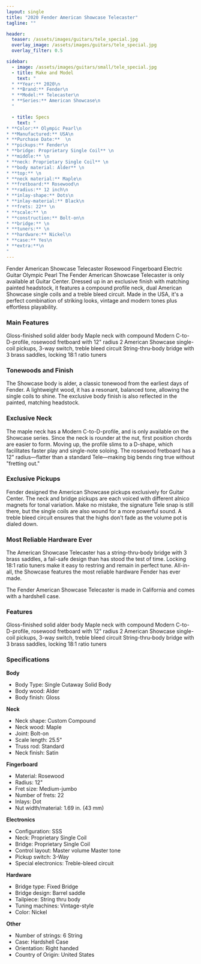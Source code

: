 ```yaml
---
layout: single
title: "2020 Fender American Showcase Telecaster"
tagline: ""

header:
  teaser: /assets/images/guitars/tele_special.jpg
  overlay_image: /assets/images/guitars/tele_special.jpg
  overlay_filter: 0.5

sidebar:
  - image: /assets/images/guitars/small/tele_special.jpg
  - title: Make and Model
    text: "
  * **Year:** 2020\n
  * **Brand:** Fender\n
  * **Model:** Telecaster\n
  * **Series:** American Showcase\n
  "

  - title: Specs
    text: "
* **Color:** Olympic Pearl\n
* **Manufactured:** USA\n
* **Purchase Date:**  \n
* **pickups:** Fender\n
* **bridge: Proprietary Single Coil** \n
* **middle:** \n
* **neck: Proprietary Single Coil** \n
* **body material: Alder** \n
* **top:** \n
* **neck material:** Maple\n
* **fretboard:** Rosewood\n
* **radius:** 12 inch\n
* **inlay-shape:** Dots\n
* **inlay-material:** Black\n
* **frets: 22** \n
* **scale:** \n
* **construction:** Bolt-on\n
* **bridge:** \n
* **tuners:** \n
* **hardware:** Nickel\n
* **case:** Yes\n
* **extra:**\n
"
---
```

Fender American Showcase Telecaster Rosewood Fingerboard Electric Guitar Olympic Pearl
The Fender American Showcase Telecaster is only available at Guitar Center. Dressed up in an exclusive finish with matching painted headstock, it features a compound profile neck, dual American Showcase single coils and a treble bleed circuit. Made in the USA, it's a perfect combination of striking looks, vintage and modern tones plus effortless playability.

### Main Features

Gloss-finished solid alder body
Maple neck with compound Modern C-to-D-profile, rosewood fretboard with 12" radius
2 American Showcase single-coil pickups, 3-way switch, treble bleed circuit
String-thru-body bridge with 3 brass saddles, locking 18:1 ratio tuners

### Tonewoods and Finish

The Showcase body is alder, a classic tonewood from the earliest days of Fender. A lightweight wood, it has a resonant, balanced tone, allowing the single coils to shine. The exclusive body finish is also reflected in the painted, matching headstock.

### Exclusive Neck

The maple neck has a Modern C-to-D-profile, and is only available on the Showcase series. Since the neck is rounder at the nut, first position chords are easier to form. Moving up, the profile slims to a D-shape, which facilitates faster play and single-note soloing. The rosewood fretboard has a 12" radius—flatter than a standard Tele—making big bends ring true without "fretting out."

### Exclusive Pickups

Fender designed the American Showcase pickups exclusively for Guitar Center. The neck and bridge pickups are each voiced with different alnico magnets for tonal variation. Make no mistake, the signature Tele snap is still there, but the single coils are also wound for a more powerful sound. A treble bleed circuit ensures that the highs don't fade as the volume pot is dialed down.

### Most Reliable Hardware Ever

The American Showcase Telecaster has a string-thru-body bridge with 3 brass saddles, a fail-safe design than has stood the test of time. Locking 18:1 ratio tuners make it easy to restring and remain in perfect tune. All-in-all, the Showcase features the most reliable hardware Fender has ever made.

The Fender American Showcase Telecaster is made in California and comes with a hardshell case.

### Features

Gloss-finished solid alder body
Maple neck with compound Modern C-to-D-profile, rosewood fretboard with 12" radius
2 American Showcase single-coil pickups, 3-way switch, treble bleed circuit
String-thru-body bridge with 3 brass saddles, locking 18:1 ratio tuners

### Specifications	

**Body**
* Body Type: Single Cutaway Solid Body
* Body wood: Alder
* Body finish: Gloss

**Neck**
* Neck shape: Custom Compound
* Neck wood: Maple
* Joint: Bolt-on
* Scale length: 25.5"
* Truss rod: Standard
* Neck finish: Satin

**Fingerboard**
* Material: Rosewood
* Radius: 12"
* Fret size: Medium-jumbo
* Number of frets: 22
* Inlays: Dot
* Nut width/material: 1.69 in. (43 mm)

**Electronics**
* Configuration: SSS
* Neck: Proprietary Single Coil
* Bridge: Proprietary Single Coil
* Control layout: Master volume Master tone
* Pickup switch: 3-Way
* Special electronics: Treble-bleed circuit

**Hardware**
* Bridge type: Fixed Bridge
* Bridge design: Barrel saddle
* Tailpiece: String thru body
* Tuning machines: Vintage-style
* Color: Nickel

**Other**
* Number of strings: 6 String
* Case: Hardshell Case
* Orientation: Right handed
* Country of Origin: United States